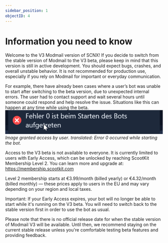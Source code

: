 ```yaml
---
sidebar_position: 1
objectID: 4
---
```

# Information you need to know 
Welcome to the V3 Modmail version of SCNX!
If you decide to switch from the stable version of Modmail to the V3 beta, please keep in mind that this version is still in active development. You should expect bugs, crashes, and overall unstable behavior. It is not recommended for production use, especially if you rely on Modmail for important or everyday communication.

For example, there have already been cases where a user’s bot was unable to start after switching to the beta version, due to unexpected internal errors. The user had to contact support and wait several hours until someone could respond and help resolve the issue. Situations like this can happen at any time while using the beta.
![image](./image.png)
*Image granted access by user*.
*translated: Error 0 occurred while starting the bot.*

Access to the V3 beta is not available to everyone. It is currently limited to users with Early Access, which can be unlocked by reaching ScootKit Membership Level 2. You can learn more and upgrade at:
https://membership.scootkit.com

Level 2 membership starts at €3.99/month (billed yearly) or €4.32/month (billed monthly) — these prices apply to users in the EU and may vary depending on your region and local taxes.

Important: If your Early Access expires, your bot will no longer be able to start while it's running on the V3 beta. You will need to switch back to the stable version first in order to use the bot as usual.

Please note that there is no official release date for when the stable version of Modmail V3 will be available. Until then, we recommend staying on the current stable release unless you're comfortable testing beta features and providing feedback.